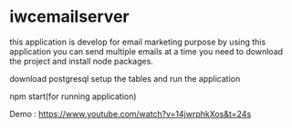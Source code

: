 ﻿# iwcemailserver

this application is develop for email marketing purpose by using this application you can send multiple emails at a time
you need to download the project and install node packages.

download postgresql setup the tables and run the application

npm start(for running application)


Demo : https://www.youtube.com/watch?v=14jwrphkXos&t=24s
